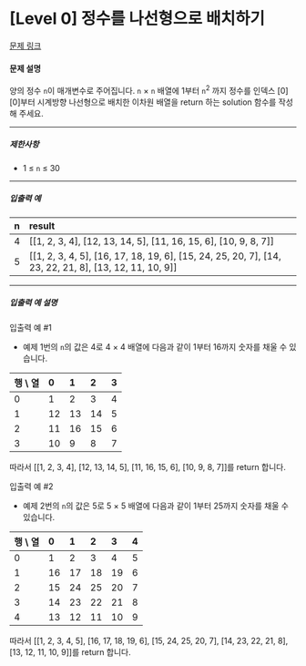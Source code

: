 # [Level 0] 정수를 나선형으로 배치하기

[문제 링크](https://school.programmers.co.kr/learn/courses/30/lessons/181832)

#### 문제 설명

양의 정수 ```n```이 매개변수로 주어집니다. ```n``` × ```n``` 배열에 1부터 ```n```<sup>2</sup> 까지 정수를 인덱스 [0][0]부터 시계방향 나선형으로 배치한 이차원 배열을 return 하는 solution 함수를 작성해 주세요.

---

##### 제한사항

- 1 ≤ ```n``` ≤ 30

---

##### 입출력 예

|n|result|
|:---|:---|
|4|[[1, 2, 3, 4], [12, 13, 14, 5], [11, 16, 15, 6], [10, 9, 8, 7]]|
|5|[[1, 2, 3, 4, 5], [16, 17, 18, 19, 6], [15, 24, 25, 20, 7], [14, 23, 22, 21, 8], [13, 12, 11, 10, 9]]|

---

##### 입출력 예 설명

입출력 예 #1

- 예제 1번의 ```n```의 값은 4로 4 × 4 배열에 다음과 같이 1부터 16까지 숫자를 채울 수 있습니다.

|행 \ 열|0|1|2|3|
|:---|:---|:---|:---|:---|
|0|1|2|3|4|
|1|12|13|14|5|
|2|11|16|15|6|
|3|10|9|8|7|

따라서 [[1, 2, 3, 4], [12, 13, 14, 5], [11, 16, 15, 6], [10, 9, 8, 7]]를 return 합니다.

입출력 예 #2

- 예제 2번의 ```n```의 값은 5로 5 × 5 배열에 다음과 같이 1부터 25까지 숫자를 채울 수 있습니다.

|행 \ 열|0|1|2|3|4|
|:---|:---|:---|:---|:---|:---|
|0|1|2|3|4|5|
|1|16|17|18|19|6|
|2|15|24|25|20|7|
|3|14|23|22|21|8|
|4|13|12|11|10|9|

따라서 [[1, 2, 3, 4, 5], [16, 17, 18, 19, 6], [15, 24, 25, 20, 7], [14, 23, 22, 21, 8], [13, 12, 11, 10, 9]]를 return 합니다.
